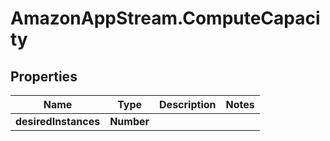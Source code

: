 # AmazonAppStream.ComputeCapacity

## Properties

Name | Type | Description | Notes
------------ | ------------- | ------------- | -------------
**desiredInstances** | **Number** |  | 


